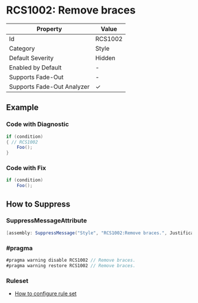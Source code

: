 # RCS1002: Remove braces

| Property                    | Value    |
| --------------------------- | -------- |
| Id                          | RCS1002  |
| Category                    | Style    |
| Default Severity            | Hidden   |
| Enabled by Default          | \-       |
| Supports Fade\-Out          | \-       |
| Supports Fade\-Out Analyzer | &#x2713; |

## Example

### Code with Diagnostic

```csharp
if (condition)
{ // RCS1002
    Foo();
}
```

### Code with Fix

```csharp
if (condition)
    Foo();
```

## How to Suppress

### SuppressMessageAttribute

```csharp
[assembly: SuppressMessage("Style", "RCS1002:Remove braces.", Justification = "<Pending>")]
```

### \#pragma

```csharp
#pragma warning disable RCS1002 // Remove braces.
#pragma warning restore RCS1002 // Remove braces.
```

### Ruleset

* [How to configure rule set](../HowToConfigureAnalyzers.md)
